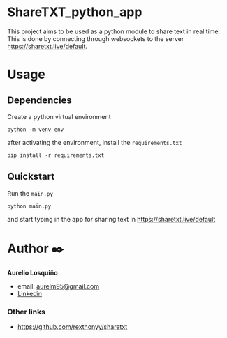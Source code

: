 # ShareTXT_python_app

This project aims to be used as a python module to share text in real time. This is done by connecting through websockets to the server https://sharetxt.live/default.

# Usage
## Dependencies

Create a python virtual environment 

    python -m venv env

after activating the environment, install the `requirements.txt`

    pip install -r requirements.txt

## Quickstart

Run the `main.py` 

    python main.py

and start typing in the app for sharing text in https://sharetxt.live/default

# Author ✒️

**Aurelio Losquiño** 
- email: aurelm95@gmail.com
- [Linkedin](https://es.linkedin.com/in/aurelio-losqui%C3%B1o-mu%C3%B1oz-b7284b204)



### Other links
    
- https://github.com/rexthonyy/sharetxt

